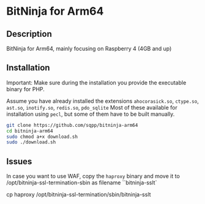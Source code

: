 # BitNinja for Arm64

## Description

BitNinja for Arm64, mainly focusing on Raspberry 4 (4GB and up)

## Installation

Important: Make sure during the installation you provide the executable binary for PHP.

Assume you have already installed the extensions `ahocorasick.so`, `ctype.so`, `ast.so`, `inotify.so`, `redis.so`, `pdo_sqlite`
Most of these available for installation using `pecl`, but some of them have to be built manually.

```bash
git clone https://github.com/sqpp/bitninja-arm64
cd bitninja-arm64
sudo chmod a+x download.sh
sudo ./download.sh
```

## Issues

In case you want to use WAF, copy the `haproxy` binary and move it to /opt/bitninja-ssl-termination-sbin as filename ``bitninja-sslt`

cp haproxy /opt/bitninja-ssl-termination/sbin/bitninja-sslt
